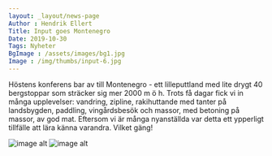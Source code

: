 ```yaml
---
layout: _layout/news-page
Author : Hendrik Ellert
Title: Input goes Montenegro
Date: 2019-10-30
Tags: Nyheter
BgImage : /assets/images/bg1.jpg
Image : /img/thumbs/input-6.jpg
---
```


Höstens konferens bar av till Montenegro - ett lilleputtland med lite drygt 40 bergstoppar som sträcker sig mer 2000 m ö h. Trots få dagar fick vi in många upplevelser: vandring, zipline, rakihuttande med tanter på landsbygden, paddling, vingårdsbesök och massor, med betoning på massor, av god mat. Eftersom vi är många nyanställda var detta ett ypperligt tillfälle att lära känna varandra. Vilket gäng! 

![image alt](/img/nyheter/Hockeyfys1.jpeg) ![image alt](/img/nyheter/Montenegro.jpeg)
